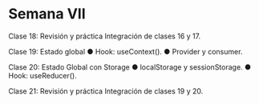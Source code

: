 # Semana VII

Clase 18: Revisión y práctica
Integración de clases 16 y 17.

Clase 19: Estado global
● Hook: useContext().
● Provider y consumer.

Clase 20: Estado Global con Storage
● localStorage y sessionStorage.
● Hook: useReducer().

Clase 21: Revisión y práctica
Integración de clases 19 y 20.
